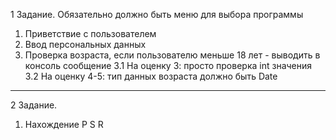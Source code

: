1 Задание.
Обязательно должно быть меню для выбора программы
1. Приветствие с пользователем
2. Ввод персональных данных
3. Проверка возраста, если пользователю меньше 18 лет - выводить в консоль сообщение
3.1 На оценку 3: просто проверка int значения
3.2 На оценку 4-5: тип данных возраста должно быть Date 
-------------------------------------------------------------------------------------------------------------------------------------------------------
2 Задание.
1. Нахождение P S R

